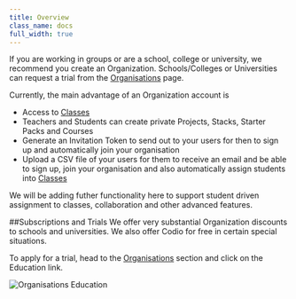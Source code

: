 ```yaml
---
title: Overview
class_name: docs
full_width: true
---
```


If you are working in groups or are a school, college or university, we recommend you create an Organization. Schools/Colleges or Universities can request a trial from the [Organisations](/docs/dashboard/organizations/create/) page. 

Currently, the main advantage of an Organization account is 

- Access to [Classes](/docs/dashboard/classes/)
- Teachers and Students can create private Projects, Stacks, Starter Packs and Courses
- Generate an Invitation Token to send out to your users for then to sign up and automatically join your organisation
- Upload a CSV file of your users for them to receive an email and be able to sign up, join your organisation and also automatically assign students into [Classes](/docs/dashboard/classes/)


We will be adding futher functionality here to support student driven assignment to classes, collaboration and other advanced features.

##Subscriptions and Trials
We offer very substantial Organization discounts to schools and universities. We also offer Codio for free in certain special situations.

To apply for a trial, head to the [Organisations](/docs/dashboard/organizations/create/) section and click on the Education link.

![Organisations Education](/img/docs/organisations_education.png)

